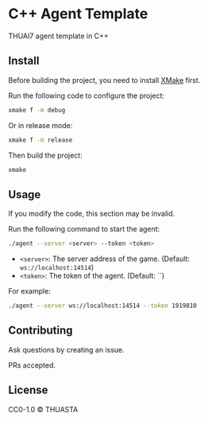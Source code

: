 # C++ Agent Template

THUAI7 agent template in C++

## Install

Before building the project, you need to install [XMake](https://xmake.io) first.

Run the following code to configure the project:

```bash
xmake f -m debug
```

Or in release mode:

```bash
xmake f -m release
```

Then build the project:

```bash
xmake
```

## Usage

If you modify the code, this section may be invalid.

Run the following command to start the agent:

```bash
./agent --server <server> --token <token>
```

- `<server>`: The server address of the game. (Default: `ws://localhost:14514`)
- `<token>`: The token of the agent. (Default: ``)

For example:

```bash
./agent --server ws://localhost:14514 --token 1919810
```

## Contributing

Ask questions by creating an issue.

PRs accepted.

## License

CC0-1.0 © THUASTA
